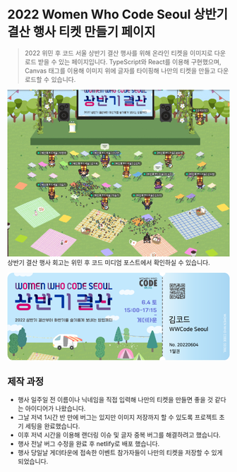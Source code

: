 # 2022 Women Who Code Seoul 상반기 결산 행사 티켓 만들기 페이지
> 2022 위민 후 코드 서울 상반기 결산 행사를 위해 온라인 티켓을 이미지로 다운로드 받을 수 있는 페이지입니다.
> TypeScript와 React를 이용해 구현했으며, Canvas 태그를 이용해 이미지 위에 글자를 타이핑해 나만의 티켓을 만들고 다운로드할 수 있습니다.

!['wwcs-ticket-image'](https://github.com/gollumnima/wwcs-ticket-download/blob/main/public/images/wwcs-event-capture-resize.gif) 
상반기 결산 행사 회고는 위민 후 코드 미디엄 포스트에서 확인하실 수 있습니다.


!['wwcs-ticket-example'](https://github.com/gollumnima/wwcs-ticket-download/blob/main/public/images/wwcs-ticket-sample.png) 
## 제작 과정
- 행사 일주일 전 이름이나 닉네임을 직접 입력해 나만의 티켓을 만들면 좋을 것 같다는 아이디어가 나왔습니다.
- 그날 저녁 1시간 반 만에 버그는 있지만 이미지 저장까지 할 수 있도록 프로젝트 초기 세팅을 완료했습니다.
- 이후 저녁 시간을 이용해 랜더링 이슈 및 글자 중복 버그를 해결하려고 했습니다.
- 행사 전날 버그 수정을 완료 후 netlify로 배포 했습니다.
- 행사 당일날 게더타운에 접속한 이벤트 참가자들이 나만의 티켓을 저장할 수 있게 되었습니다.